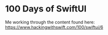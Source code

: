 # 100 Days of SwiftUI 

Me working through the content found here: 
https://www.hackingwithswift.com/100/swiftui/6


